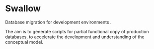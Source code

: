 # Swallow

Database migration for development environments .

The aim is to generate scripts for partial functional copy of production databases, to accelerate the development and understanding of the conceptual model.


